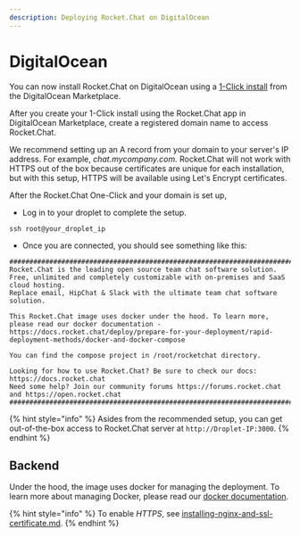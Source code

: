```yaml
---
description: Deploying Rocket.Chat on DigitalOcean
---
```


# DigitalOcean

You can now install Rocket.Chat on DigitalOcean using a [1-Click install](https://marketplace.digitalocean.com/apps/rocket-chat?action=deploy\&refcode=1940fe28bd31) from the DigitalOcean Marketplace.

After you create your 1-Click install using the Rocket.Chat app in DigitalOcean Marketplace, create a registered domain name to access Rocket.Chat.&#x20;

We recommend setting up an A record from your domain to your server's IP address. For example, _chat.mycompany.com._ Rocket.Chat will not work with HTTPS out of the box because certificates are unique for each installation, but with this setup, HTTPS will be available using Let's Encrypt certificates.

After the Rocket.Chat One-Click and your domain is set up,

* Log in to your droplet to complete the setup.

```
ssh root@your_droplet_ip
```

* Once you are connected, you should see something like this:

```
##################################################################################################################################################################
Rocket.Chat is the leading open source team chat software solution. Free, unlimited and completely customizable with on-premises and SaaS cloud hosting.
Replace email, HipChat & Slack with the ultimate team chat software solution.

This Rocket.Chat image uses docker under the hood. To learn more, please read our docker documentation - https://docs.rocket.chat/deploy/prepare-for-your-deployment/rapid-deployment-methods/docker-and-docker-compose

You can find the compose project in /root/rocketchat directory.
  
Looking for how to use Rocket.Chat? Be sure to check our docs: https://docs.rocket.chat
Need some help? Join our community forums https://forums.rocket.chat and https://open.rocket.chat
##################################################################################################################################################################
```

{% hint style="info" %}
Asides from the recommended setup, you can get out-of-the-box access to Rocket.Chat server at  `http://Droplet-IP:3000`.
{% endhint %}

## Backend

Under the hood, the image uses docker for managing the deployment. To learn more about managing Docker, please read our [docker documentation](../rapid-deployment-methods/docker-and-docker-compose/).&#x20;

{% hint style="info" %}
To enable _HTTPS_, see [installing-nginx-and-ssl-certificate.md](../rapid-deployment-methods/docker-and-docker-compose/installing-nginx-and-ssl-certificate.md "mention").
{% endhint %}
